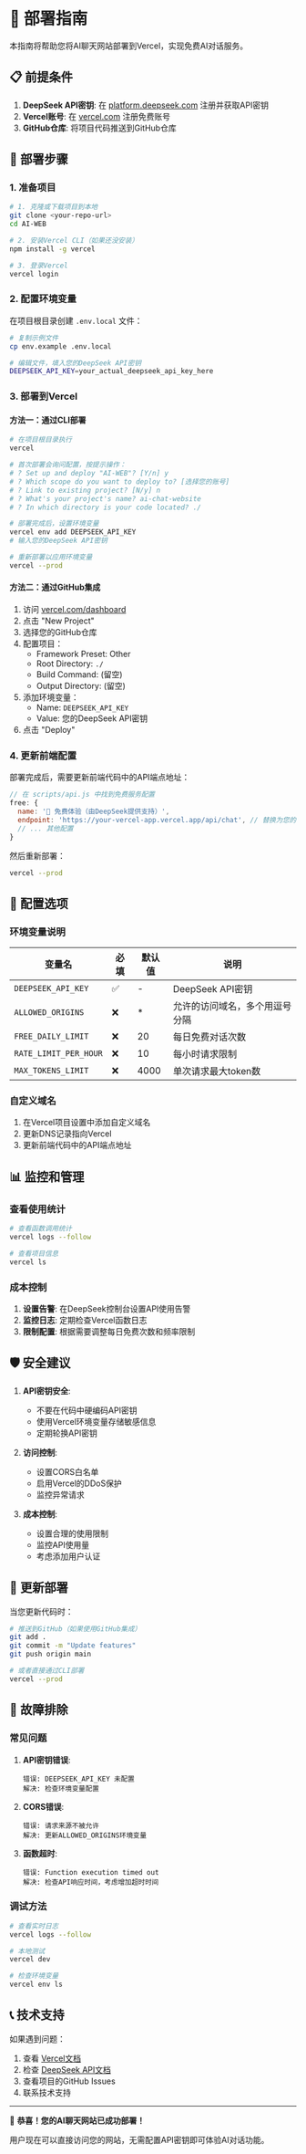 # 🚀 部署指南

本指南将帮助您将AI聊天网站部署到Vercel，实现免费AI对话服务。

## 📋 前提条件

1. **DeepSeek API密钥**: 在 [platform.deepseek.com](https://platform.deepseek.com) 注册并获取API密钥
2. **Vercel账号**: 在 [vercel.com](https://vercel.com) 注册免费账号
3. **GitHub仓库**: 将项目代码推送到GitHub仓库

## 🎯 部署步骤

### 1. 准备项目

```bash
# 1. 克隆或下载项目到本地
git clone <your-repo-url>
cd AI-WEB

# 2. 安装Vercel CLI（如果还没安装）
npm install -g vercel

# 3. 登录Vercel
vercel login
```

### 2. 配置环境变量

在项目根目录创建 `.env.local` 文件：

```bash
# 复制示例文件
cp env.example .env.local

# 编辑文件，填入您的DeepSeek API密钥
DEEPSEEK_API_KEY=your_actual_deepseek_api_key_here
```

### 3. 部署到Vercel

#### 方法一：通过CLI部署

```bash
# 在项目根目录执行
vercel

# 首次部署会询问配置，按提示操作：
# ? Set up and deploy "AI-WEB"? [Y/n] y
# ? Which scope do you want to deploy to? [选择您的账号]
# ? Link to existing project? [N/y] n
# ? What's your project's name? ai-chat-website
# ? In which directory is your code located? ./

# 部署完成后，设置环境变量
vercel env add DEEPSEEK_API_KEY
# 输入您的DeepSeek API密钥

# 重新部署以应用环境变量
vercel --prod
```

#### 方法二：通过GitHub集成

1. 访问 [vercel.com/dashboard](https://vercel.com/dashboard)
2. 点击 "New Project"
3. 选择您的GitHub仓库
4. 配置项目：
   - Framework Preset: Other
   - Root Directory: `./`
   - Build Command: (留空)
   - Output Directory: (留空)
5. 添加环境变量：
   - Name: `DEEPSEEK_API_KEY`
   - Value: 您的DeepSeek API密钥
6. 点击 "Deploy"

### 4. 更新前端配置

部署完成后，需要更新前端代码中的API端点地址：

```javascript
// 在 scripts/api.js 中找到免费服务配置
free: {
  name: '🎁 免费体验（由DeepSeek提供支持）',
  endpoint: 'https://your-vercel-app.vercel.app/api/chat', // 替换为您的实际域名
  // ... 其他配置
}
```

然后重新部署：

```bash
vercel --prod
```

## 🔧 配置选项

### 环境变量说明

| 变量名 | 必填 | 默认值 | 说明 |
|--------|------|--------|------|
| `DEEPSEEK_API_KEY` | ✅ | - | DeepSeek API密钥 |
| `ALLOWED_ORIGINS` | ❌ | * | 允许的访问域名，多个用逗号分隔 |
| `FREE_DAILY_LIMIT` | ❌ | 20 | 每日免费对话次数 |
| `RATE_LIMIT_PER_HOUR` | ❌ | 10 | 每小时请求限制 |
| `MAX_TOKENS_LIMIT` | ❌ | 4000 | 单次请求最大token数 |

### 自定义域名

1. 在Vercel项目设置中添加自定义域名
2. 更新DNS记录指向Vercel
3. 更新前端代码中的API端点地址

## 📊 监控和管理

### 查看使用统计

```bash
# 查看函数调用统计
vercel logs --follow

# 查看项目信息
vercel ls
```

### 成本控制

1. **设置告警**: 在DeepSeek控制台设置API使用告警
2. **监控日志**: 定期检查Vercel函数日志
3. **限制配置**: 根据需要调整每日免费次数和频率限制

## 🛡️ 安全建议

1. **API密钥安全**:
   - 不要在代码中硬编码API密钥
   - 使用Vercel环境变量存储敏感信息
   - 定期轮换API密钥

2. **访问控制**:
   - 设置CORS白名单
   - 启用Vercel的DDoS保护
   - 监控异常请求

3. **成本控制**:
   - 设置合理的使用限制
   - 监控API使用量
   - 考虑添加用户认证

## 🔄 更新部署

当您更新代码时：

```bash
# 推送到GitHub（如果使用GitHub集成）
git add .
git commit -m "Update features"
git push origin main

# 或者直接通过CLI部署
vercel --prod
```

## 🐛 故障排除

### 常见问题

1. **API密钥错误**:
   ```
   错误: DEEPSEEK_API_KEY 未配置
   解决: 检查环境变量配置
   ```

2. **CORS错误**:
   ```
   错误: 请求来源不被允许
   解决: 更新ALLOWED_ORIGINS环境变量
   ```

3. **函数超时**:
   ```
   错误: Function execution timed out
   解决: 检查API响应时间，考虑增加超时时间
   ```

### 调试方法

```bash
# 查看实时日志
vercel logs --follow

# 本地测试
vercel dev

# 检查环境变量
vercel env ls
```

## 📞 技术支持

如果遇到问题：

1. 查看 [Vercel文档](https://vercel.com/docs)
2. 检查 [DeepSeek API文档](https://platform.deepseek.com/docs)
3. 查看项目的GitHub Issues
4. 联系技术支持

---

🎉 **恭喜！您的AI聊天网站已成功部署！**

用户现在可以直接访问您的网站，无需配置API密钥即可体验AI对话功能。
